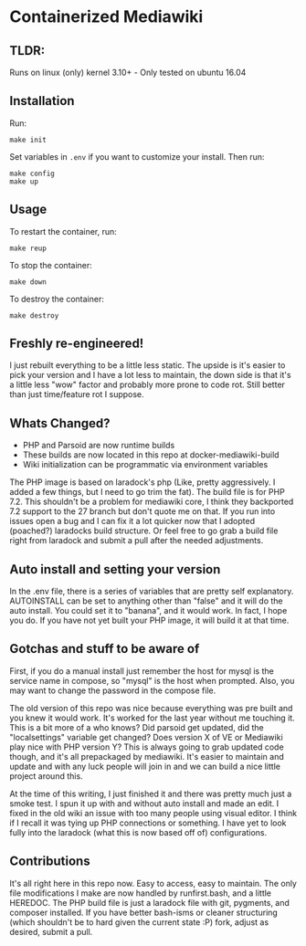 Containerized Mediawiki
=======================
## TLDR:
Runs on linux (only) kernel 3.10+ - Only tested on ubuntu 16.04

## Installation

Run:
```
make init
```

Set variables in `.env` if you want to customize your install. Then run:
```
make config
make up
```

## Usage

To restart the container, run:
```
make reup
```

To stop the container:
```
make down
```

To destroy the container:
```
make destroy
```

## Freshly re-engineered!
I just rebuilt everything to be a little less static. The upside is it's easier to pick your version and I have a lot less to maintain, the down side is that it's a little less "wow" factor and probably more prone to code rot. Still better than just time/feature rot I suppose.

## Whats Changed?

* PHP and Parsoid are now runtime builds
* These builds are now located in this repo at docker-mediawiki-build
* Wiki initialization can be programmatic via environment variables

The PHP image is based on laradock's php (Like, pretty aggressively. I added a few things, but I need to go trim the fat). The build file is for PHP 7.2. This shouldn't be a problem for mediawiki core, I think they backported 7.2 support to the 27 branch but don't quote me on that. If you run into issues open a bug and I can fix it a lot quicker now that I adopted (poached?) laradocks build structure. Or feel free to go grab a build file right from laradock and submit a pull after the needed adjustments.

## Auto install and setting your version
In the .env file, there is a series of variables that are pretty self explanatory. AUTOINSTALL can be set to anything other than "false" and it will do the auto install. You could set it to "banana", and it would work. In fact, I hope you do. If you have not yet built your PHP image, it will build it at that time.

## Gotchas and stuff to be aware of
First, if you do a manual install just remember the host for mysql is the service name in compose, so "mysql" is the host when prompted. Also, you may want to change the password in the compose file.

The old version of this repo was nice because everything was pre built and you knew it would work. It's worked for the last year without me touching it. This is a bit more of a who knows? Did parsoid get updated, did the "localsettings" variable get changed? Does version X of VE or Mediawiki play nice with PHP version Y? This is always going to grab updated code though, and it's all prepackaged by mediawiki. It's easier to maintain and update and with any luck people will join in and we can build a nice little project around this.

At the time of this writing, I just finished it and there was pretty much just a smoke test. I spun it up with and without auto install and made an edit. I fixed in the old wiki an issue with too many people using visual editor. I think if I recall it was tying up PHP connections or something. I have yet to look fully into the laradock (what this is now based off of) configurations.

## Contributions
It's all right here in this repo now. Easy to access, easy to maintain. The only file modifications I make are now handled by runfirst.bash, and a little HEREDOC. The PHP build file is just a laradock file with git, pygments, and composer installed. If you have better bash-isms or cleaner structuring (which shouldn't be to hard given the current state :P) fork, adjust as desired, submit a pull.
